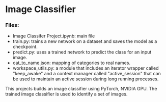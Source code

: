 # Image Classifier

### Files:
- Image Classifer Project.ipynb: main file
- train.py: trains a new network on a dataset and saves the model as a checkpoint.
- predict.py: uses a trained network to predict the class for an input image.
- cat_to_name.json: mapping of categories to real names.
- workspace_utils.py: a module that includes an iterator wrapper called "keep_awake" and a context
                      manager called "active_session" that can be used to maintain an active session during
                      long running processes.

This projects builds an image classifier using PyTorch, NVIDIA GPU. The trained image classifier is used to identify a set of images.
